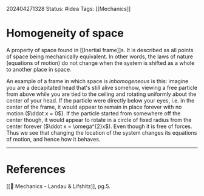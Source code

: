 202404271328
Status: #idea
Tags: [[Mechanics]]

# Homogeneity of space

A property of space found in [[Inertial frame]]s. It is described as all points of space being mechanically equivalent. In other words, the laws of nature (equations of motion) do not change when the system is shifted as a whole to another place in space.

An example of a frame in which space is *inhomogeneous* is this: imagine you are a decapitated head that's still alive somehow, viewing a free particle from above while you are tied to the ceiling and rotating uniformly about the center of your head. If the particle were directly below your eyes, i.e. in the center of the frame, it would appear to remain in place forever with no motion ($\ddot x = 0$). If the particle started from somewhere off the center though, it would appear to rotate in a circle of fixed radius from the center forever ($\ddot x = \omega^{2}x$). Even though it is free of forces. Thus we see that changing the location of the system changes its equations of motion, and hence how it behaves.

___
# References
[[📕 Mechanics - Landau & Lifshitz]], pg.5.